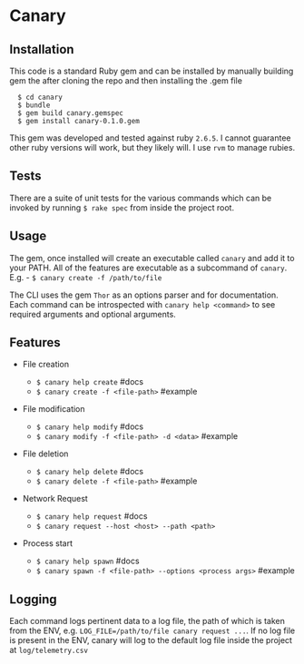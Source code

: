 
# Canary

## Installation

This code is a standard Ruby gem and can be installed by manually building gem the after cloning the repo and then installing the .gem file
```
  $ cd canary
  $ bundle
  $ gem build canary.gemspec
  $ gem install canary-0.1.0.gem
```

This gem was developed and tested against ruby `2.6.5`.  I cannot guarantee other ruby versions will work, but they likely will.  I use `rvm` to manage rubies.

## Tests
There are a suite of unit tests for the various commands which can be invoked by running `$ rake spec` from inside the project root.

## Usage

The gem, once installed will create an executable called `canary` and add it to your PATH.  All of the features are executable as a subcommand of `canary`.
E.g. - `$ canary create -f /path/to/file`

The CLI uses the gem `Thor` as an options parser and for documentation.  Each command can be introspected with `canary help <command>` to see required arguments and optional arguments.

## Features
  - File creation
      -  `$ canary help create` #docs
      - `$ canary create -f <file-path>` #example

- File modification
    - `$ canary help modify` #docs
    - `$ canary modify -f <file-path> -d <data>` #example

- File deletion
    - `$ canary help delete` #docs
    - `$ canary delete -f <file-path>` #example

- Network Request
    - `$ canary help request` #docs
    - `$ canary request --host <host> --path <path>`

- Process start
    - `$ canary help spawn` #docs
    - `$ canary spawn -f <file-path> --options <process args>` #example

## Logging
Each command logs pertinent data to a log file, the path of which is taken from the ENV,
e.g. `LOG_FILE=/path/to/file canary request ...`.
If no log file is present in the ENV, canary will log to the default log file inside the project at `log/telemetry.csv`
